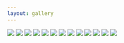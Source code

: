 ```yaml
---
layout: gallery
---
```


![](/imgs/sl_11.jpg)
![](/imgs/sl_10.JPG)
![](/imgs/srceko.jpg)
![](/imgs/office_tolic.JPG)
![](/imgs/sl_5.jpg)
![](/imgs/sl_1.jpg)
![](/imgs/sl_4.jpg)
![](/imgs/sl_3.jpg)
![](/imgs/sl_2.jpg)
![](/imgs/sl_7.jpg)
![](/imgs/sl_8.jpg)
![](/imgs/sl_9.jpg)
![](/imgs/sl_6.jpg)